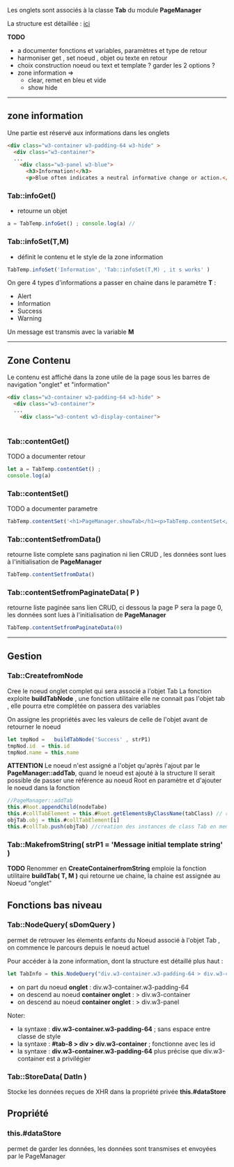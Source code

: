Les onglets sont associés à la classe **Tab** du module **PageManager**

La structure est détaillée : [ici](./structure.md#structure-d%C3%A9taill%C3%A9-dun-onglet)


**TODO**
- a documenter fonctions et variables, paramètres et type de retour
- harmoniser get , set noeud , objet ou texte en retour
- choix construction noeud ou text et template ? garder les 2 options ?
- zone information =>
  - clear, remet en bleu et vide
  - show hide

-----------------------------------------------------------------------------------------------------------------------
## zone information

Une partie est réservé aux informations dans les onglets

```html
<div class="w3-container w3-padding-64 w3-hide" >
  <div class="w3-container">
  ...  
    <div class="w3-panel w3-blue">
      <h3>Information!</h3>
      <p>Blue often indicates a neutral informative change or action.</p>
```

### Tab::infoGet()
- retourne un objet
```js
a = TabTemp.infoGet() ; console.log(a) // 
```
### Tab::infoSet(T,M)
- définit le contenu et le style de la zone information
```js
TabTemp.infoSet('Information', 'Tab::infoSet(T,M) , it s works' )
```

On gere 4 types d'informations a passer en chaine  dans le paramètre  **T** :
- Alert
- Information
- Success
- Warning

Un message est transmis avec la variable **M**


-----------------------------------------------------------------------------------------------------------------------
## Zone Contenu
Le contenu est affiché dans la zone utile de la page sous les barres de navigation "onglet" et "information"

```html
<div class="w3-container w3-padding-64 w3-hide" >
  <div class="w3-container">
  ...  
    <div class="w3-content w3-display-container">
      
```




### Tab::contentGet()
TODO a documenter retour 
```js
let a = TabTemp.contentGet() ;
console.log(a) 
```

### Tab::contentSet()
TODO a documenter parametre
```js
TabTemp.contentSet('<h1>PageManager.showTab</h1><p>TabTemp.contentSet</p>')
```

### Tab::contentSetfromData()
retourne liste complete sans pagination ni lien CRUD , les données sont lues à l'initialisation de **PageManager**

```js
TabTemp.contentSetfromData()
```
### Tab::contentSetfromPaginateData( P )
retourne liste paginée sans lien CRUD, ci dessous la page P sera la page 0, les données sont lues à l'initialisation de **PageManager**
```js
TabTemp.contentSetfromPaginateData(0)
```
-----------------------------------------------------------------------------------------------------------------------

## Gestion 

### Tab::CreatefromNode
Cree le noeud onglet complet qui sera associé a l'objet Tab
La fonction exploite **buildTabNode** , une fonction utilitaire elle ne connait pas l'objet tab , elle pourra etre complétée on passera des variables

On assigne les propriétés  avec les valeurs de celle de l'objet avant de retourner le noeud

```js
let tmpNod =   buildTabNode('Success' , strP1)
tmpNod.id  = this.id
tmpNod.name = this.name 
```
    
**ATTENTION** 
Le noeud n'est assigné a l'objet qu'après l'ajout par le **PageManager::addTab**, quand le noeud est ajouté à la structure
Il serait possible de passer une référence au noeud Root en paramètre et d'ajouter le noeud dans la fonction

```js
//PageManager::addTab
this.#Root.appendChild(nodeTabe)
this.#collTabElement = this.#Root.getElementsByClassName(tabClass) // recupere tous les onglets document
objTab.obj = this.#collTabElement[i]
this.#collTab.push(objTab) //creation des instances de class Tab en memoire
```

### Tab::MakefromString( strP1 = 'Message initial template string' )

**TODO** Renommer en **CreateContainerfromString**
emploie la fonction utilitaire **buildTab( T, M )** qui retourne ue chaine, la chaine est assignée au Noeud "onglet"


## Fonctions bas niveau

### Tab::NodeQuery( sDomQuery )
permet de retrouver les élements enfants du Noeud associé à l'objet Tab , on commence le parcours depuis le noeud actuel

Pour accéder à la zone information, dont la structure est détaillé plus haut :
```js
let TabInfo = this.NodeQuery("div.w3-container.w3-padding-64 > div.w3-container > div.w3-panel")
```
- on part du noeud **onglet** : div.w3-container.w3-padding-64
- on descend au noeud **container onglet** : > div.w3-container
- on descend au noeud **container onglet** : > div.w3-panel

Noter:
-  la syntaxe : **div.w3-container.w3-padding-64** ; sans espace entre classe de style
-  la syntaxe : **#tab-8 > div > div.w3-container** ; fonctionne avec les id
-  la syntaxe : **div.w3-container.w3-padding-64** plus précise que div.w3-container est a privilégier

### Tab::StoreData( DatIn )
Stocke les données reçues de XHR  dans la propriété privée **this.#dataStore** 

## Propriété
### this.#dataStore
permet de garder les données, les données sont transmises et envoyées par le PageManager



